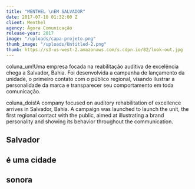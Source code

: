 ```yaml
---
title: "MENTHEL \nEM SALVADOR"
date: 2017-07-10 01:32:00 Z
client: Menthel
agency: Ágora Comunicação
release-year: 2017
image: "/uploads/capa-projeto.png"
thumb_image: "/uploads/Untitled-2.png"
thumb: https://s3-us-west-2.amazonaws.com/s.cdpn.io/82/look-out.jpg
---
```


coluna_um!Uma empresa focada na reabilitação auditiva de excelência chega a Salvador, Bahia. Foi desenvolvida a campanha de lançamento da unidade, o primeiro contato com o público regional, visando ilustrar a personalidade da marca e transparecer seu comportamento em toda comunicação.

coluna_dois!A company focused on auditory rehabilitation of excellence arrives in Salvador, Bahia. A campaign was launched to launch the unit, the first regional contact with the public, aimed at illustrating a brand personality and showing its behavior throughout the communication.

## Salvador

## é uma cidade

## sonora